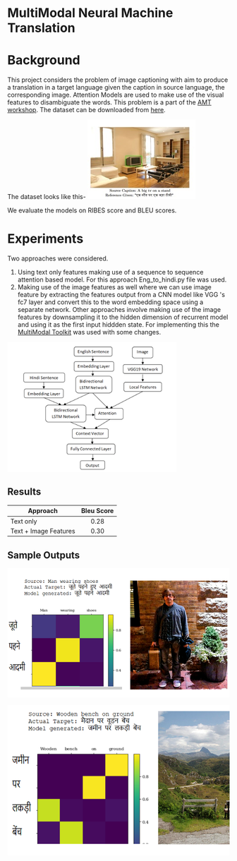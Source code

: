 # MultiModal Neural Machine Translation

# Background
This project considers the problem of image captioning with aim to produce a translation in a target language given the caption in source language, the corresponding image. Attention Models are used to make use of the visual features to disambiguate the words.
This problem is a part of the [AMT workshop](http://lotus.kuee.kyoto-u.ac.jp/WAT/WAT2019/index.html). The dataset can be downloaded from [here](https://ufal.mff.cuni.cz/hindi-visual-genome).

The dataset looks like this-
![Images.](https://github.com/tejasvi96/Neural-Machine_Translation/blob/main/images/multimodal.jpg?raw=True)

We evaluate the models on RIBES score and BLEU scores.

# Experiments

Two approaches were considered.

1. Using text only features making use of a sequence to sequence attention based model. For this approach Eng_to_hindi.py file was used.
1. Making use of the image features as well where we can use image feature by extracting the features output from a CNN model like VGG 's fc7 layer and convert this to the word embedding space using a separate network. Other approaches involve making use of the image features by downsampling it to the hidden dimension of recurrent model and using it as the first input hiddden state. For implementing this the [MultiModal Toolkit](https://github.com/iacercalixto/MultimodalNMT) was used with some changes.

![Images.](https://github.com/tejasvi96/Neural-Machine_Translation/blob/main/images/NMT_model.png?raw=True)
## Results

| Approach  | Bleu Score |
| ------------- |:-------------:|
| Text only    | 0.28   |
| Text + Image Features      | 0.30    |


## Sample Outputs
![Images.](https://github.com/tejasvi96/Neural-Machine_Translation/blob/main/images/example1.PNG?raw=True)

![Images.](https://github.com/tejasvi96/Neural-Machine_Translation/blob/main/images/example2.PNG?raw=True)
